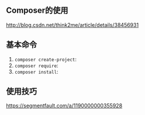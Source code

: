 ## Composer的使用
http://blog.csdn.net/think2me/article/details/38456931
## 基本命令
1. `composer create-project`:
2. `composer require`:
3. `composer install`:

## 使用技巧
https://segmentfault.com/a/1190000000355928
